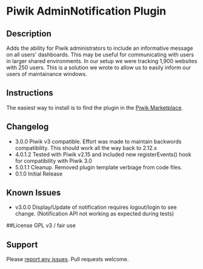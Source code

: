 # Piwik AdminNotification Plugin
## Description
Adds the ability for Piwik administrators to include an informative message on all users' dashboards. This may be useful for communicating with users in larger shared environments. In our setup we were tracking 1,900 websites with 250 users. This is a solution we wrote to allow us to easily inform our users of maintainance windows.

## Instructions
The easiest way to install is to find the plugin in the [Piwik Marketplace](http://plugins.piwik.org/).

## Changelog
* 3.0.0 Piwik v3 compatible. Effort was made to maintain backwords compatibility. This should work all the way back to 2.12.x
* 4.0.1.2 Tested with Piwik v2.15 and included new registerEvents() hook for compatibility with Piwik 3.0
* 5.0.1.1 Cleanup. Removed plugin template verbiage from code files.
* 0.1.0 Initial Release

## Known Issues
* v3.0.0 Display/Update of notification requires logout/login to see change. (Notification API not working as expected during tests)

##License
GPL v3 / fair use

## Support
Please [report any issues](https://github.com/jbrule/piwikplugin-AdminNotification/issues). Pull requests welcome.